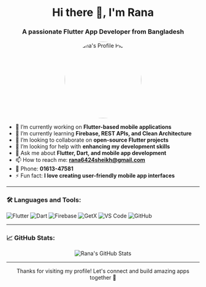 <h1 align="center">Hi there 👋, I'm Rana</h1>
<h3 align="center">A passionate Flutter App Developer from Bangladesh</h3>

<p align="center">
  <img src="https://your-image-url.jpg" alt="Rana's Profile Picture" width="200" style="border-radius:50%;" />
</p>

- 🔭 I’m currently working on **Flutter-based mobile applications**
- 🌱 I’m currently learning **Firebase, REST APIs, and Clean Architecture**
- 👯 I’m looking to collaborate on **open-source Flutter projects**
- 🤝 I’m looking for help with **enhancing my development skills**
- 💬 Ask me about **Flutter, Dart, and mobile app development**
- 📫 How to reach me: **rana6424sheikh@gmail.com**
- 📱 Phone: **01613-47581**
- ⚡ Fun fact: **I love creating user-friendly mobile app interfaces**

---

### 🛠️ Languages and Tools:

<p>
  <img src="https://img.shields.io/badge/Flutter-02569B?style=for-the-badge&logo=flutter&logoColor=white" alt="Flutter" />
  <img src="https://img.shields.io/badge/Dart-0175C2?style=for-the-badge&logo=dart&logoColor=white" alt="Dart" />
  <img src="https://img.shields.io/badge/Firebase-FFCA28?style=for-the-badge&logo=firebase&logoColor=black" alt="Firebase" />
  <img src="https://img.shields.io/badge/GetX-purple?style=for-the-badge" alt="GetX" />
  <img src="https://img.shields.io/badge/VSCode-007ACC?style=for-the-badge&logo=visual-studio-code&logoColor=white" alt="VS Code" />
  <img src="https://img.shields.io/badge/GitHub-181717?style=for-the-badge&logo=github&logoColor=white" alt="GitHub" />
</p>

---

### 📈 GitHub Stats:

<p align="center">
  <img src="https://github-readme-stats.vercel.app/api?username=rana6424sheikh&show_icons=true&theme=tokyonight" alt="Rana's GitHub Stats" />
</p>

---

<p align="center">Thanks for visiting my profile! Let's connect and build amazing apps together 🚀</p>
